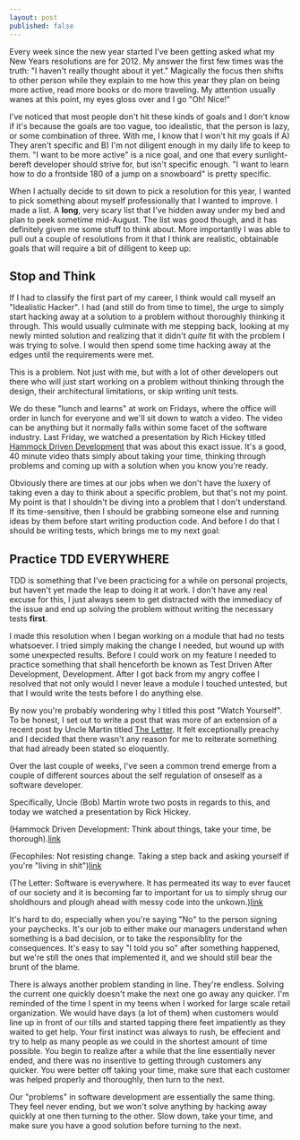 ```yaml
---
layout: post
published: false
---
```


Every week since the new year started I've been getting asked what my
New Years resolutions are for 2012. My answer the first few times was
the truth: "I haven't really thought about it yet." Magically the focus
then shifts to other person while they explain to me how this year they
plan on being more active, read more books or do more traveling. My
attention usually wanes at this point, my eyes gloss over and I go "Oh!
Nice!"

I've noticed that most people don't hit these kinds of goals and I don't
know if it's because the goals are too vague, too idealistic, that the
person is lazy, or some combination of three. With me, I know that I
won't hit my goals if A) They aren't specific and B) I'm not diligent
enough in my daily life to keep to them. "I want to be more active" is a
nice goal, and one that every sunlight-bereft developer should strive
for, but isn't specific enough. "I want to learn how to do a frontside
180 of a jump on a snowboard" is pretty specific.

When I actually decide to sit down to pick a resolution for this year, I
wanted to pick something about myself professionally that I wanted to
improve. I made a list. A __long__, very scary list that I've hidden
away under my bed and plan to peek sometime mid-August. The list was
good though, and it has definitely given me some stuff to think about.
More importantly I was able to pull out a couple of resolutions from it
that I think are realistic, obtainable goals that will require a bit of
dilligent to keep up:

## Stop and Think

If I had to classify the first part of my career, I think would call
myself an "Idealistic Hacker". I had (and still do from time to time),
the urge to simply start hacking away at a solution to a problem without
thoroughly thinking it through. This would usually culminate with me
stepping back, looking at my newly minted solution and realizing that it
didn't *quite* fit with the problem I was trying to solve. I would then
spend some time hacking away at the edges until the requirements were
met. 

This is a problem. Not just with me, but with a lot of other developers
out there who will just start working on a problem without thinking
through the design, their architectural limitations, or skip writing
unit tests. 

We do these "lunch and learns" at work on Fridays, where the
office will order in lunch for everyone and we'll sit down to watch a
video. The video can be anything but it normally falls within some facet
of the software industry. Last Friday, we watched a presentation by Rich
Hickey titled [Hammock Driven Development]() that was about this exact
issue. It's a good, 40 minute video thats simply about taking your time,
thinking through problems and coming up with a solution when you know
you're ready.

Obviously there are times at our jobs when we don't have
the luxery of taking even a day to think about a specific problem, but
that's not my point. My point is that I shouldn't be diving into a
problem that I don't understand. If its time-sensitive, then I should be
grabbing someone else and running ideas by them before start writing
production code. And before I do that I should be writing tests, which
brings me to my next goal:

## Practice TDD EVERYWHERE

TDD is something that I've been practicing for a while on personal
projects, but haven't yet made the leap to doing it at work. I don't
have any real excuse for this, I just always seem to get distracted with
the immediacy of the issue and end up solving the problem without
writing the necessary tests __first__.

I made this resolution when I began working on a module that had no
tests whatsoever. I tried simply making the change I needed, but wound
up with some unexpected results. Before I could work on my feature I
needed to practice something that shall henceforth be known as Test
Driven After Development, Development. After I got back from my angry
coffee I resolved that not only would I never leave a module I touched
untested, but that I would write the tests before I do anything else.

By now you're probably wondering why I titled this post "Watch
Yourself". To be honest, I set out to write a post that was more of an
extension of a recent post by Uncle Martin titled [The Letter](http://blog.8thlight.com/uncle-bob/2012/01/12/The-Letter.html).
It felt exceptionally preachy and I decided that there wasn't any
reason for me to reiterate something that had already been stated so
eloquently.






Over the last couple of weeks, I've seen a common trend emerge from a
couple of different sources about the self regulation of onseself as a
software developer. 

Specifically, Uncle (Bob) Martin wrote two posts in
regards to this, and today we watched a presentation by Rick Hickey.

(Hammock Driven Development: Think about things, take your time, be
thorough).[link](http://blip.tv/clojure/hammock-driven-development-4475586)

(Fecophiles: Not resisting change. Taking a step back and asking
yourself if you're "living in shit")[link](http://blog.8thlight.com/uncle-bob/2012/01/20/Fecophiles.html)

(The Letter: Software is everywhere. It has permeated its way to ever
faucet of our society and it is becoming far to important for us to
simply shrug our sholdhours and plough ahead with messy code into the
unkown.)[link](http://blog.8thlight.com/uncle-bob/2012/01/12/The-Letter.html)

It's hard to do, especially when you're saying "No" to the person
signing your paychecks. It's our job to either make our managers
understand when something is a bad decision, or to take the
responsiblity for the consequences. It's easy to say "I told you so"
after something happened, but we're still the ones that implemented it,
and we should still bear the brunt of the blame.

There is always another problem standing in line. They're endless.
Solving the current one quickly doesn't make the next one go away any
quicker. I'm reminded of the time I spent in my teens when I worked for
large scale retail organization. We would have days (a lot of them) when
customers would line up in front of our tills and started tapping there
feet impatiently as they waited to get help. Your first instinct was
always to rush, be effecient and try to help as many people as we could
in the shortest amount of time possible. You begin to realize after a
while that the line essentially never ended, and there was no insentive 
to getting through customers any quicker. You were better off taking
your time, make sure that each customer was helped properly and
thoroughly, then turn to the next.

Our "problems" in software development are essentially the same thing.
They feel never ending, but we won't solve anything by hacking away
quickly at one then turning to the other. Slow down, take your time, and
make sure you have a good solution before turning to the next.
